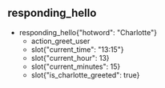 ## responding_hello
* responding_hello{"hotword": "Charlotte"}
    - action_greet_user
    - slot{"current_time": "13:15"}
    - slot{"current_hour": 13}
    - slot{"current_minutes": 15}
    - slot{"is_charlotte_greeted": true}
